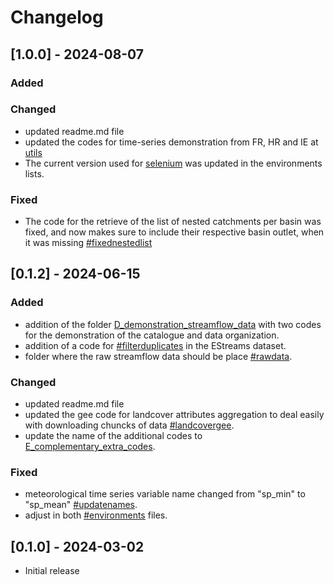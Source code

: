 # Changelog

## [1.0.0] - 2024-08-07
### Added

### Changed
- updated readme.md file
- updated the codes for time-series demonstration from FR, HR and IE at [utils](https://github.com/thiagovmdon/EStreams/tree/main/code/python/D_demonstration_streamflow_data/utils)
- The current version used for [selenium](https://github.com/thiagovmdon/EStreams/tree/main/environments) was updated in the environments lists. 

### Fixed
- The code for the retrieve of the list of nested catchments per basin was fixed, and now makes sure to include their respective basin outlet, when it was missing [#fixednestedlist](https://github.com/thiagovmdon/EStreams/tree/main/code/python/E_complementary_extra_codes/estreams_extras_nested_catchments)

## [0.1.2] - 2024-06-15
### Added
- addition of the folder [D_demonstration_streamflow_data](https://github.com/thiagovmdon/EStreams/tree/main/code/python/D_demonstration_streamflow_data) with two codes for the demonstration of the catalogue and data organization.
- addition of a code for [#filterduplicates](https://github.com/thiagovmdon/EStreams/blob/main/code/python/E_complementary_extra_codes/estreams_extras_filter_duplicates.ipynb) in the EStreams dataset.
- folder where the raw streamflow data should be place [#rawdata](https://github.com/thiagovmdon/EStreams/tree/main/data/streamflow/raw_data).

### Changed
- updated readme.md file
- updated the gee code for landcover attributes aggregation to deal easily with downloading chuncks of data [#landcovergee](https://github.com/thiagovmdon/EStreams/blob/main/code/gee/EStreams_landscape_attributes_landcover_gee.txt).
- update the name of the additional codes to [E_complementary_extra_codes](https://github.com/thiagovmdon/EStreams/tree/main/code/python/E_complementary_extra_codes).

### Fixed
- meteorological time series variable name changed from "sp_min" to "sp_mean" [#updatenames](https://github.com/thiagovmdon/EStreams/blob/main/code/python/B_extraction_meteorological_records/estreams_meteorology_timeseries_c.ipynb).
- adjust in both [#environments](https://github.com/thiagovmdon/EStreams/tree/main/environments) files. 

## [0.1.0] - 2024-03-02
- Initial release